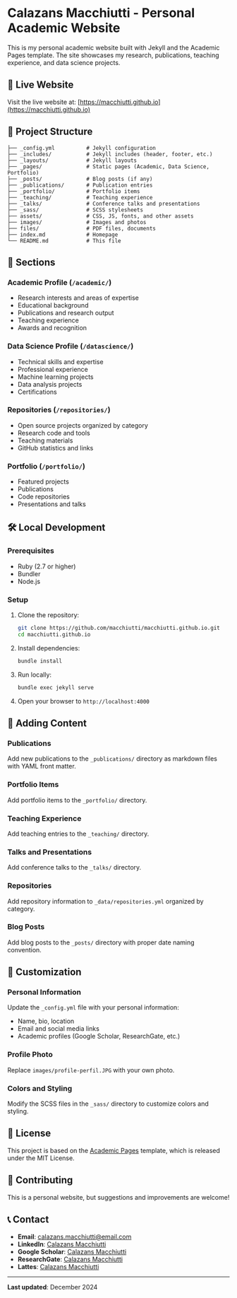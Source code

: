 # Calazans Macchiutti - Personal Academic Website

This is my personal academic website built with Jekyll and the Academic Pages template. The site showcases my research, publications, teaching experience, and data science projects.

## 🚀 Live Website

Visit the live website at: [https://macchiutti.github.io](https://macchiutti.github.io)

## 📁 Project Structure

```
├── _config.yml          # Jekyll configuration
├── _includes/           # Jekyll includes (header, footer, etc.)
├── _layouts/            # Jekyll layouts
├── _pages/              # Static pages (Academic, Data Science, Portfolio)
├── _posts/              # Blog posts (if any)
├── _publications/       # Publication entries
├── _portfolio/          # Portfolio items
├── _teaching/           # Teaching experience
├── _talks/              # Conference talks and presentations
├── _sass/               # SCSS stylesheets
├── assets/              # CSS, JS, fonts, and other assets
├── images/              # Images and photos
├── files/               # PDF files, documents
├── index.md             # Homepage
└── README.md            # This file
```

## 🎯 Sections

### Academic Profile (`/academic/`)
- Research interests and areas of expertise
- Educational background
- Publications and research output
- Teaching experience
- Awards and recognition

### Data Science Profile (`/datascience/`)
- Technical skills and expertise
- Professional experience
- Machine learning projects
- Data analysis projects
- Certifications

### Repositories (`/repositories/`)
- Open source projects organized by category
- Research code and tools
- Teaching materials
- GitHub statistics and links

### Portfolio (`/portfolio/`)
- Featured projects
- Publications
- Code repositories
- Presentations and talks

## 🛠️ Local Development

### Prerequisites
- Ruby (2.7 or higher)
- Bundler
- Node.js

### Setup
1. Clone the repository:
   ```bash
   git clone https://github.com/macchiutti/macchiutti.github.io.git
   cd macchiutti.github.io
   ```

2. Install dependencies:
   ```bash
   bundle install
   ```

3. Run locally:
   ```bash
   bundle exec jekyll serve
   ```

4. Open your browser to `http://localhost:4000`

## 📝 Adding Content

### Publications
Add new publications to the `_publications/` directory as markdown files with YAML front matter.

### Portfolio Items
Add portfolio items to the `_portfolio/` directory.

### Teaching Experience
Add teaching entries to the `_teaching/` directory.

### Talks and Presentations
Add conference talks to the `_talks/` directory.

### Repositories
Add repository information to `_data/repositories.yml` organized by category.

### Blog Posts
Add blog posts to the `_posts/` directory with proper date naming convention.

## 🎨 Customization

### Personal Information
Update the `_config.yml` file with your personal information:
- Name, bio, location
- Email and social media links
- Academic profiles (Google Scholar, ResearchGate, etc.)

### Profile Photo
Replace `images/profile-perfil.JPG` with your own photo.

### Colors and Styling
Modify the SCSS files in the `_sass/` directory to customize colors and styling.

## 📄 License

This project is based on the [Academic Pages](https://github.com/academicpages/academicpages.github.io) template, which is released under the MIT License.

## 🤝 Contributing

This is a personal website, but suggestions and improvements are welcome!

## 📞 Contact

- **Email**: calazans.macchiutti@email.com
- **LinkedIn**: [Calazans Macchiutti](https://br.linkedin.com/in/calazans-macchiutti-ph-d-a48591237)
- **Google Scholar**: [Calazans Macchiutti](https://scholar.google.com.br/citations?user=v5qKbyEAAAAJ&hl=pt-BR)
- **ResearchGate**: [Calazans Macchiutti](https://www.researchgate.net/profile/Calazans-Macchiutti-2)
- **Lattes**: [Calazans Macchiutti](http://lattes.cnpq.br/6086240272240823)

---

**Last updated**: December 2024